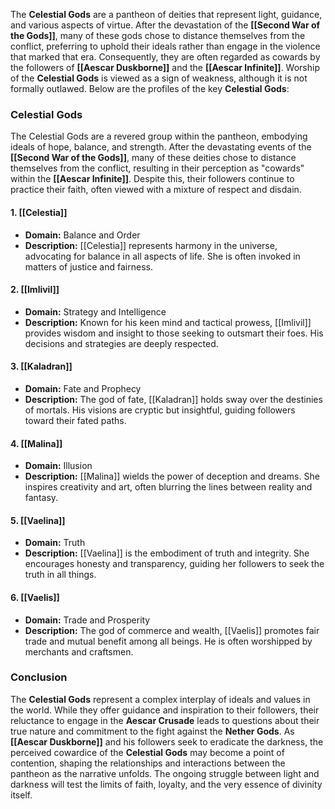 The **Celestial Gods** are a pantheon of deities that represent light, guidance, and various aspects of virtue. After the devastation of the **[[Second War of the Gods]]**, many of these gods chose to distance themselves from the conflict, preferring to uphold their ideals rather than engage in the violence that marked that era. Consequently, they are often regarded as cowards by the followers of **[[Aescar Duskborne]]** and the **[[Aescar Infinite]]**. Worship of the **Celestial Gods** is viewed as a sign of weakness, although it is not formally outlawed. Below are the profiles of the key **Celestial Gods**:
### **Celestial Gods**

The Celestial Gods are a revered group within the pantheon, embodying ideals of hope, balance, and strength. After the devastating events of the **[[Second War of the Gods]]**, many of these deities chose to distance themselves from the conflict, resulting in their perception as "cowards" within the **[[Aescar Infinite]]**. Despite this, their followers continue to practice their faith, often viewed with a mixture of respect and disdain.

#### **1. [[Celestia]]**

- **Domain:** Balance and Order
- **Description:** [[Celestia]] represents harmony in the universe, advocating for balance in all aspects of life. She is often invoked in matters of justice and fairness.

#### **2. [[Imlivil]]**

- **Domain:** Strategy and Intelligence
- **Description:** Known for his keen mind and tactical prowess, [[Imlivil]] provides wisdom and insight to those seeking to outsmart their foes. His decisions and strategies are deeply respected.

#### **3. [[Kaladran]]**

- **Domain:** Fate and Prophecy
- **Description:** The god of fate, [[Kaladran]] holds sway over the destinies of mortals. His visions are cryptic but insightful, guiding followers toward their fated paths.

#### **4. [[Malina]]**

- **Domain:** Illusion
- **Description:** [[Malina]] wields the power of deception and dreams. She inspires creativity and art, often blurring the lines between reality and fantasy.

#### **5. [[Vaelina]]**

- **Domain:** Truth
- **Description:** [[Vaelina]] is the embodiment of truth and integrity. She encourages honesty and transparency, guiding her followers to seek the truth in all things.

#### **6. [[Vaelis]]**

- **Domain:** Trade and Prosperity
- **Description:** The god of commerce and wealth, [[Vaelis]] promotes fair trade and mutual benefit among all beings. He is often worshipped by merchants and craftsmen.

### **Conclusion**

The **Celestial Gods** represent a complex interplay of ideals and values in the world. While they offer guidance and inspiration to their followers, their reluctance to engage in the **Aescar Crusade** leads to questions about their true nature and commitment to the fight against the **Nether Gods**. As **[[Aescar Duskborne]]** and his followers seek to eradicate the darkness, the perceived cowardice of the **Celestial Gods** may become a point of contention, shaping the relationships and interactions between the pantheon as the narrative unfolds. The ongoing struggle between light and darkness will test the limits of faith, loyalty, and the very essence of divinity itself.